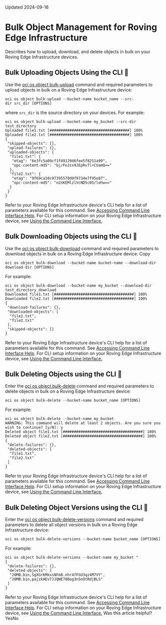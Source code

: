 Updated 2024-09-16
# Bulk Object Management for Roving Edge Infrastructure
Describes how to upload, download, and delete objects in bulk on your Roving Edge Infrastructure devices.
## Bulk Uploading Objects Using the CLI 🔗 
Use the [oci os object bulk-upload](https://docs.oracle.com/iaas/tools/oci-cli/latest/oci_cli_docs/cmdref/os/object/bulk-upload.html) command and required parameters to upload objects in bulk on a Roving Edge Infrastructure device:
```
oci os object bulk-upload --bucket-name bucket_name --src-dir src_dir [OPTIONS]
```

where `src_dir` is the source directory on your devices.
For example:
```
oci os object bulk-upload --bucket-name my_bucket --src-dir test_directory
Uploaded file1.txt [####################################] 100%
Uploaded file2.txt [####################################] 100%
{
 "skipped-objects": [],
 "upload-failures": {},
 "uploaded-objects": {
  "file1.txt": {
   "etag": "6e3fc5a09cf1f4912946fee5f8251a99",
   "opc-content-md5": "bj/FoJzx9JEpRv7l+CUamQ=="
  },
  "file2.txt": {
   "etag": "9f69ca10c97395570d0f9734e7f95e87",
   "opc-content-md5": "n2nKEMlzlVcND5c05/lehw=="
  }
 }
}
```

Refer to your Roving Edge Infrastructure device's CLI help for a list of parameters available for this command. See [Accessing Command Line Interface Help](https://docs.oracle.com/en-us/iaas/Content/Rover/Access/cli_install.htm#CLIAccessHelp).
For CLI setup information on your Roving Edge Infrastructure device, see [Using the Command Line Interface.](https://docs.oracle.com/en-us/iaas/Content/Rover/Access/cli_install.htm#CLI "Describes how to use the Command Line Interface to access a a Roving Edge Infrastructure device.")
## Bulk Downloading Objects using the CLI 🔗 
Use the [oci os object bulk-download](https://docs.oracle.com/iaas/tools/oci-cli/latest/oci_cli_docs/cmdref/os/object/bulk-download.html) command and required parameters to download objects in bulk on a Roving Edge Infrastructure device:
Copy
```
oci os object bulk-download --bucket-name bucket-name --download-dir download-dir [OPTIONS]
```

For example:
```
oci os object bulk-download --bucket-name my_bucket --download-dir test_directory_download
Downloaded file1.txt [####################################] 100%
Downloaded file2.txt [####################################] 100%
{
 "download-failures": {},
 "downloaded-objects": [
  "file1.txt",
  "file2.txt"
 ],
 "skipped-objects": []
}
```

Refer to your Roving Edge Infrastructure device's CLI help for a list of parameters available for this command. See [Accessing Command Line Interface Help](https://docs.oracle.com/en-us/iaas/Content/Rover/Access/cli_install.htm#CLIAccessHelp).
For CLI setup information on your Roving Edge Infrastructure device, see [Using the Command Line Interface.](https://docs.oracle.com/en-us/iaas/Content/Rover/Access/cli_install.htm#CLI "Describes how to use the Command Line Interface to access a a Roving Edge Infrastructure device.")
## Bulk Deleting Objects using the CLI 🔗 
Enter the [oci os object bulk-delete](https://docs.oracle.com/iaas/tools/oci-cli/latest/oci_cli_docs/cmdref/os/object/bulk-delete.html) command and required parameters to delete objects in bulk on a Roving Edge Infrastructure device:
```
oci os object bulk-delete --bucket-name bucket_name [OPTIONS]
```

For example:
```
oci os object bulk-delete --bucket-name my_bucket
WARNING: This command will delete at least 2 objects. Are you sure you wish to continue? [y/N]: y
Deleted object file1.txt [####################################] 100%
Deleted object file2.txt [####################################] 100%
{
 "delete-failures": {},
 "deleted-objects": [
  "file1.txt",
  "file2.txt"
 ]
}
```

Refer to your Roving Edge Infrastructure device's CLI help for a list of parameters available for this command. See [Accessing Command Line Interface Help](https://docs.oracle.com/en-us/iaas/Content/Rover/Access/cli_install.htm#CLIAccessHelp).
For CLI setup information on your Roving Edge Infrastructure device, see [Using the Command Line Interface.](https://docs.oracle.com/en-us/iaas/Content/Rover/Access/cli_install.htm#CLI "Describes how to use the Command Line Interface to access a a Roving Edge Infrastructure device.")
## Bulk Deleting Object Versions using the CLI 🔗 
Enter the [oci os object bulk-delete-versions](https://docs.oracle.com/iaas/tools/oci-cli/latest/oci_cli_docs/cmdref/os/object/bulk-delete-versions.html) command and required parameters to delete all object versions in bulk on a Roving Edge Infrastructure device:
```
oci os object bulk-delete-versions --bucket-name bucket_name [OPTIONS]
```

For example:
```
oci os object bulk-delete-versions --bucket-name my_bucket "
{
 "delete-failures": {},
 "deleted-objects": [
  "20MB.bin,SgXGrKMkxsNFm8.nhr4fFGU3qz4M7VY",
  "20MB.bin,pajzkAEvTJJQWE78Bog3nSnOtRdjBLS"
 ]
}
```

Refer to your Roving Edge Infrastructure device's CLI help for a list of parameters available for this command. See [Accessing Command Line Interface Help](https://docs.oracle.com/en-us/iaas/Content/Rover/Access/cli_install.htm#CLIAccessHelp).
For CLI setup information on your Roving Edge Infrastructure device, see [Using the Command Line Interface.](https://docs.oracle.com/en-us/iaas/Content/Rover/Access/cli_install.htm#CLI "Describes how to use the Command Line Interface to access a a Roving Edge Infrastructure device.")
Was this article helpful?
YesNo

